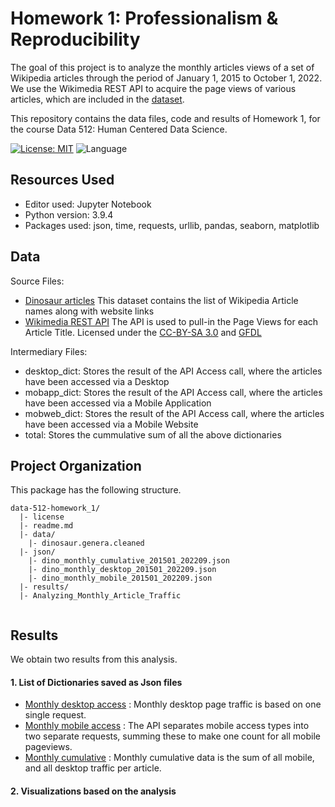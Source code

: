 # Homework 1: Professionalism & Reproducibility 

The goal of this project is to analyze the monthly articles views of a set of Wikipedia articles through the period of January 1, 2015 to October 1, 2022. We use the Wikimedia REST API to acquire the page views of various articles, which are included in the [dataset](https://github.com/reeya26/data-512-homework_1/blob/main/data/dinosaur_genera.cleaned.SEPT.2022%20-%20dinosaur_genera.cleaned.SEPT.2022.csv).

This repository contains the data files, code and results of Homework 1, for the course Data 512: Human Centered Data Science.

[![License: MIT](https://img.shields.io/badge/License-MIT-yellow.svg)](https://github.com/reeya26/data-512-homework_1/blob/main/LICENSE) ![Language](https://img.shields.io/badge/language-python-blue.svg)

## Resources Used
- Editor used: Jupyter Notebook
- Python version: 3.9.4
- Packages used: json, time, requests, urllib, pandas, seaborn, matplotlib


## Data 

Source Files:

- [Dinosaur articles](https://docs.google.com/spreadsheets/d/1zfBNKsuWOFVFTOGK8qnTr2DmHkYK4mAACBKk1sHLt_k/edit?usp=sharing)
This dataset contains the list of Wikipedia Article names along with website links
- [Wikimedia REST API](https://wikimedia.org/api/rest_v1/#/Pageviews_data/get_metrics_pageviews_aggregate_project_access_agent_granularity_start_end) The API is used to pull-in the Page Views for each Article Title. Licensed under the [CC-BY-SA 3.0](https://creativecommons.org/licenses/by-sa/3.0/) and [GFDL](https://www.gnu.org/copyleft/fdl.html)

Intermediary Files:

- desktop_dict: Stores the result of the API Access call, where the articles have been accessed via a Desktop
- mobapp_dict: Stores the result of the API Access call, where the articles have been accessed via a Mobile Application
- mobweb_dict: Stores the result of the API Access call, where the articles have been accessed via a Mobile Website
- total: Stores the cummulative sum of all the above dictionaries

## Project Organization

This package has the following structure.

```
data-512-homework_1/
  |- license
  |- readme.md
  |- data/
    |- dinosaur.genera.cleaned
  |- json/
    |- dino_monthly_cumulative_201501_202209.json
    |- dino_monthly_desktop_201501_202209.json
    |- dino_monthly_mobile_201501_202209.json
  |- results/
  |- Analyzing_Monthly_Article_Traffic
    
```
    
    
## Results

We obtain two results from this analysis.


#### 1. List of Dictionaries saved as Json files


- [Monthly desktop access](https://github.com/reeya26/data-512-homework_1/blob/main/json/dino_monthly_desktop_201501_202209.json) : Monthly desktop page traffic is based on one single request.
- [Monthly mobile access](https://github.com/reeya26/data-512-homework_1/blob/main/json/dino_monthly_mobile_201501_202209.json) : The API separates mobile access types into two separate requests, summing these to make one count for all mobile pageviews.
- [Monthly cumulative](https://github.com/reeya26/data-512-homework_1/blob/main/json/dino_monthly_cumulative_201501_202209.json) : Monthly cumulative data is the sum of all mobile, and all desktop traffic per article.

#### 2. Visualizations based on the analysis
 

 
 

